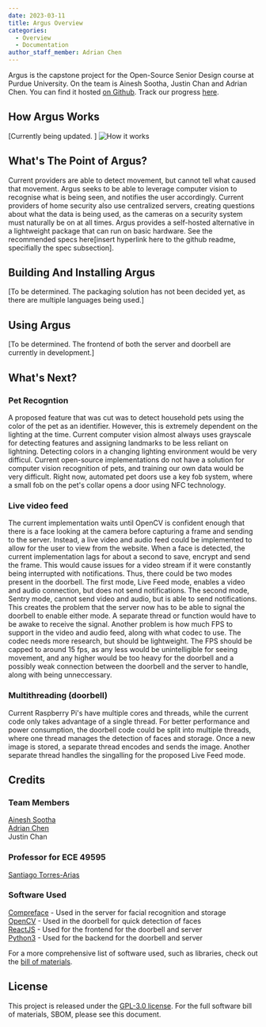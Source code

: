```yaml
---
date: 2023-03-11
title: Argus Overview 
categories:
  - Overview
  - Documentation
author_staff_member: Adrian Chen
---
```


Argus is the capstone project for the Open-Source Senior Design course at Purdue University. On the team is Ainesh Sootha, Justin Chan and Adrian Chen. You can find it hosted <a href="https://github.com/adrianchen8662/argus" target="_blank">on Github</a>. Track our progress <a href="https://github.com/users/adrianchen8662/projects/2/views/1" target="_blank">here</a>. 

## How Argus Works

[Currently being updated. ]
![How it works](https://i.imgur.com/gMTQ2v3.png)

## What's The Point of Argus? 

Current providers are able to detect movement, but cannot tell what caused that movement. Argus seeks to be able to leverage computer vision to recognise what is being seen, and notifies the user accordingly. Current providers of home security also use centralized servers, creating questions about what the data is being used, as the cameras on a security system must naturally be on at all times. Argus provides a self-hosted alternative in a lightweight package that can run on basic hardware. See the recommended specs here[insert hyperlink here to the github readme, specifially the spec subsection]. 

## Building And Installing Argus
[To be determined. The packaging solution has not been decided yet, as there are multiple languages being used.]

## Using Argus
[To be determined. The frontend of both the server and doorbell are currently in development.]

## What's Next? 

### Pet Recogntion

A proposed feature that was cut was to detect household pets using the color of the pet as an identifier. However, this is extremely dependent on the lighting at the time. Current computer vision almost always uses grayscale for detecting features and assigning landmarks to be less reliant on lightning. Detecting colors in a changing lighting environment would be very difficul. Current open-source implementations do not have a solution for computer vision recognition of pets, and training our own data would be very difficult. Right now, automated pet doors use a key fob system, where a small fob on the pet's collar opens a door using NFC technology. 

### Live video feed

The current implementation waits until OpenCV is confident enough that there is a face looking at the camera before capturing a frame and sending to the server. Instead, a live video and audio feed could be implemented to allow for the user to view from the website. When a face is detected, the current implementation lags for about a second to save, encrypt and send the frame. This would cause issues for a video stream if it were constantly being interrupted with notifications. Thus, there could be two modes present in the doorbell. The first mode, Live Feed mode, enables a video and audio connection, but does not send notifications. The second mode, Sentry mode, cannot send video and audio, but is able to send notifications. 
This creates the problem that the server now has to be able to signal the doorbell to enable either mode. A separate thread or function would have to be awake to receive the signal. 
Another problem is how much FPS to support in the video and audio feed, along with what codec to use. The codec needs more research, but should be lightweight. The FPS should be capped to around 15 fps, as any less would be unintelligible for seeing movement, and any higher would be too heavy for the doorbell and a possibly weak connection between the doorbell and the server to handle, along with being unneccessary. 

### Multithreading (doorbell)

Current Raspberry Pi's have multiple cores and threads, while the current code only takes advantage of a single thread. For better performance and power consumption, the doorbell code could be split into multiple threads, where one thread manages the detection of faces and storage. Once a new image is stored, a separate thread encodes and sends the image. Another separate thread handles the singalling for the proposed Live Feed mode. 

## Credits
### Team Members
[Ainesh Sootha](https://ainesh.co/)  
[Adrian Chen](https://adrianchen8662.github.io/)  
Justin Chan  

### Professor for ECE 49595
[Santiago Torres-Arias](https://badhomb.re/)

### Software Used
[Compreface](https://github.com/exadel-inc/CompreFace) - Used in the server for facial recognition and storage  
[OpenCV](https://github.com/opencv/opencv) - Used in the doorbell for quick detection of faces  
[ReactJS](https://github.com/facebook/react) - Used for the frontend for the doorbell and server  
[Python3](https://github.com/python/cpython) - Used for the backend for the doorbell and server  

For a more comprehensive list of software used, such as libraries, check out the [bill of materials](). 

## License
This project is released under the [GPL-3.0 license](https://github.com/adrianchen8662/argus/blob/main/LICENSE). For the full software bill of materials, SBOM, please see this document.